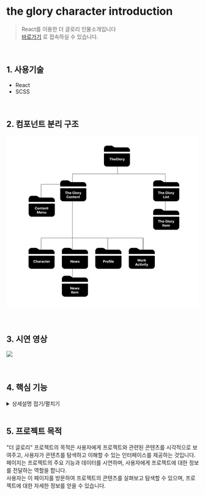 # the glory character introduction

> React를 이용한 더 글로리 인물소개입니다  
> [바로가기](https://chugyeong.github.io/toy-project/the-glory/build/) 로 접속하실 수 있습니다.

<br>

## 1. 사용기술

-  React
-  SCSS

<br>

## 2. 컴포넌트 분리 구조

![컴포넌트분리구조](./md_images/구조.jpg)

<br>

## 3. 시연 영상

![](./md_images/시연영상.gif)

<br>

## 4. 핵심 기능

<details>
<summary>상세설명 접기/펼치기</summary>
<div markdown="1">

<br>

### 데이터 로딩

-  페이지가 로드될 때, "dataList"라는 데이터를 가져와서 초기 데이터로 설정합니다.
-  이 데이터에는 캐릭터 정보, 프로필 정보, 작품 활동 정보, 관련 뉴스 정보 등이 포함됩니다.

### 목록 항목 선택

-  사용자는 "TheGloryList" 컴포넌트에서 제공되는 목록 항목을 클릭하여 원하는 콘텐츠를 선택할 수 있습니다.
-  각 항목은 고유한 식별자(ID)를 가지고 있습니다.

### 선택된 항목 표시

-  사용자가 항목을 선택하면 해당 항목의 "isChk" 속성이 true로 설정됩니다.
-  이를 통해 선택된 항목을 표시하고, 나머지 항목들은 선택되지 않은 상태로 유지됩니다.

### 콘텐츠 표시

-  선택된 항목에 따라 "TheGloryContent" 컴포넌트에서 해당 항목에 맞는 섹션을 표시합니다.
-  예를 들어, "캐릭터 소개" 항목이 선택된 경우 "Character" 컴포넌트가 해당 캐릭터의 정보와 이미지를 표시합니다.
-  선택된 항목에 따라 다른 섹션 컴포넌트가 동적으로 렌더링됩니다.

### 메뉴 탐색

-  사용자는 콘텐츠 섹션 간에 이동하기 위해 메뉴를 사용할 수 있습니다.
-  각 메뉴 항목은 해당 섹션을 표시하도록 설정되며, 사용자가 메뉴를 클릭하면 선택된 섹션으로 전환됩니다.

### 데이터 업데이트

-  "TheGloryContent" 컴포넌트에서 선택된 항목과 관련된 데이터를 동적으로 업데이트합니다.
-  예를 들어, 선택된 캐릭터의 정보를 표시하기 위해 해당 캐릭터에 대한 데이터를 사용합니다.

### 상태 업데이트

-  사용자는 "TheGloryList" 컴포넌트에서 항목을 선택할 때마다 상태가 업데이트됩니다.
-  선택된 항목의 ID를 기반으로 데이터의 상태를 변경합니다.
-  선택된 항목은 "isChk" 속성을 통해 표시되며, 나머지 항목은 선택되지 않은 상태로 유지됩니다.

### 자동 초기화

-  "TheGloryContent" 컴포넌트는 선택된 항목에 따라 해당 콘텐츠를 표시합니다.
-  그러나 사용자가 다른 항목을 선택할 때마다 이전에 선택된 항목은 자동으로 초기화됩니다.
-  이를 통해 사용자는 항상 선택한 항목에 대한 콘텐츠를 볼 수 있습니다.

</div>
</details>

<br>

## 5. 프로젝트 목적

"더 글로리" 프로젝트의 목적은 사용자에게 프로젝트와 관련된 콘텐츠를 시각적으로 보여주고, 사용자가 콘텐츠를 탐색하고 이해할 수 있는 인터페이스를 제공하는 것입니다.  
페이지는 프로젝트의 주요 기능과 데이터를 시연하며, 사용자에게 프로젝트에 대한 정보를 전달하는 역할을 합니다.  
사용자는 이 페이지를 방문하여 프로젝트의 콘텐츠를 살펴보고 탐색할 수 있으며, 프로젝트에 대한 자세한 정보를 얻을 수 있습니다.
